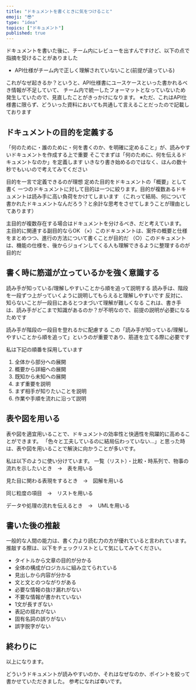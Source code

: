 ```yaml
---
title: "ドキュメントを書くときに気をつけること"
emoji: "😎"
type: "idea"
topics: ["ドキュメント"]
published: true
---
```


ドキュメントを書いた後に、チーム内にレビューを出すんですけど、以下の点で指摘を受けることがありました
- API仕様がチーム内で正しく理解されていないこと(前提が違っている)

これがなぜ起きるか？というと、API仕様書にユースケースといった書かれるべき情報が不足していて、
チーム内で統一したフォーマットとなっていないため発生していたので、見直したことがきっかけになります。
※ただ、これはAPI仕様書に限らず、どういった資料においても共通して言えることだったので記載しております

## ドキュメントの目的を定義する
「何のために・誰のために・何を書くのか、を明確に定めること」が、読みやすいドキュメントを作成する上で重要
そこでまずは「何のために、何を伝えるドキュメントなのか」を定義します
いきなり書き始めるのではなく、ほんの数十秒でもいいので考えてみてください

目的を一言で定義できるのが理想
定めた目的をドキュメントの「概要」として書く
一つのドキュメントに対して目的は一つに絞ります。目的が複数あるドキュメントは読み手に高い負荷をかけてしまいます
（これって結局、何について書かれたドキュメントなんだろう？と余計な思考をさせてしまうことが理由としてあります）

主目的が複数存在する場合はドキュメントを分けるべき、だと考えています。
主目的に関連する副目的ならOK
（×）このドキュメントは、案件の概要と仕様をまとめつつ、進行の方法について書くことが目的だ
（○）このドキュメントは、機能の仕様を、後からジョインしてくる人も理解できるように整理するのが目的だ

## 書く時に筋道が立っているかを強く意識する
読み手が知っている/理解しやすいことから順を追って説明する
読み手は、階段を一段ずつ上がっていくように説明してもらえると理解しやすいです
反対に、知らないことが一段目にあるとつまづいて理解が難しくなる
これは、書き手は、読み手がどこまで知識があるのか？が不明なので、前提の説明が必要になるためです

読み手が階段の一段目を登れるかに配慮する
この「読み手が知っている/理解しやすいことから順を追って」というのが重要であり、筋道を立てる際に必要です

私は下記の順番を採用しています
1. 全体から部分への展開
2. 概要から詳細への展開
3. 既知から未知への展開
4. まず重要を説明
5. まず相手が知りたいことを説明
6. 作業や手順を流れに沿って説明

## 表や図を用いる
表や図を適宜用いることで、ドキュメントの効率性と快適性を飛躍的に高めることができます。
「色々と工夫しているのに結局伝わっていない…」と思った時は、表や図を用いることで解決に向かうことが多いです。

私は以下のように使い分けています。
一覧（リスト）・比較・時系列で、物事の流れを示したいとき　→　表を用いる

見た目に関わる表現をするとき　→　図解を用いる

同じ粒度の項目　→　リストを用いる

データや処理の流れを伝えるとき　→　UMLを用いる


## 書いた後の推敲
一般的な人間の能力は、書く力より読む力の方が優れていると言われています。
推敲する際は、以下をチェックリストとして気にしてみてください。

- タイトルから文章の目的が分かる
- 全体の構成がロジカルに組み立てられている
- 見出しから内容が分かる
- 文と文とのつながりがある
- 必要な情報の抜け漏れがない
- 不要な情報が書かれていない
- 1文が長すぎない
- 表記の揺れがない
- 固有名詞の誤りがない
- 誤字脱字がない

## 終わりに
以上になります。

どういうドキュメントが読みやすいのか、それはなぜなのか、ポイントを絞って書かせていただきました。
参考になれば幸いです。
